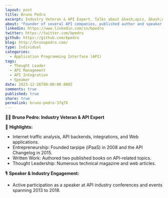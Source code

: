 ```yaml
---
layout: post
title: Bruno Pedro
excerpt: Industry Veteran & API Expert. Talks about &hash;apis, &hash;design, and &hash;product&newline;&newline;
about: "Founder of several API companies, published author and speaker at API conferences."
linkedin: https://www.linkedin.com/in/bpedro
twitter: https://twitter.com/bpedro
github: https://github.com/bpedro
blog: http://brunopedro.com/
type: Individual
categories:
  - Application Programming Interface (API)
tags:
  - Thought Leader
  - API Management
  - API Integration
  - Speaker
date: 2023-12-26T00:00:00.000Z
comments: true
published: true
share: true
permalink: bruno-pedro-37q7X
---
```

👨‍💻 **Bruno Pedro: Industry Veteran & API Expert**

🚀 **Highlights:**
- Internet traffic analysis, API backends, integrations, and Web applications.
- Entrepreneurship: Founded tarpipe (iPaaS) in 2008 and the API Changelog in 2015.
- Written Work: Authored two published books on API-related topics.
- Thought Leadership: Numerous technical magazine and web articles.

🎙️ **Speaker & Industry Engagement:**
- Active participation as a speaker at API industry conferences and events spanning 2013 to 2018.

